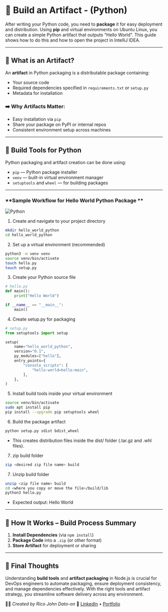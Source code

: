 # 🐍 Build an Artifact - (Python)

After writing your Python code, you need to **package** it for easy deployment and distribution. Using **pip** and virtual environments on Ubuntu Linux, you can create a simple Python artifact that outputs "Hello World". This guide shows how to do this and how to open the project in IntelliJ IDEA.

---

## 📆 What is an Artifact?

An **artifact** in Python packaging is a distributable package containing:

- Your source code
- Required dependencies specified in `requirements.txt` or `setup.py`
- Metadata for installation

### ➡️ Why Artifacts Matter:

- Easy installation via `pip`
- Share your package on PyPI or internal repos
- Consistent environment setup across machines

---

## 🧰 Build Tools for Python

Python packaging and artifact creation can be done using:

- `pip` — Python package installer
- `venv` — built-in virtual environment manager
- `setuptools` and `wheel` — for building packages

---

### **Sample Workflow for Hello World Python Package **

![Python](Images/python.gif)

1.  Create and navigate to your project directory

```bash
mkdir hello_world_python
cd hello_world_python
```

2. Set up a virtual environment (recommended)

```bash
python3 -m venv venv
source venv/bin/activate
touch hello.py
touch setup.py
```

3. Create your Python source file

```python
# hello.py
def main():
    print("Hello World")

if __name__ == "__main__":
    main()
```

4. Create setup.py for packaging

```python
# setup.py
from setuptools import setup

setup(
    name="hello_world_python",
    version="0.1",
    py_modules=["hello"],
    entry_points={
        "console_scripts": [
            "hello-world=hello:main",
        ],
    },
)
```

5.  Install build tools inside your virtual environment

```bash
source venv/bin/activate
sudo apt install pip
pip install --upgrade pip setuptools wheel
```

6.  Build the package artifact

```bash
python setup.py sdist bdist_wheel
```

- This creates distribution files inside the dist/ folder (.tar.gz and .whl files).

7. zip build folder

```bash
zip <desired zip file name> build
```

7. Unzip build folder

```bash
unzip <zip file name> build
cd <where you copy or move the file>/build/lib
python3 hello.py
```

- Expected output: Hello World

---

## 🧪 How It Works – Build Process Summary

1. **Install Dependencies** (via `npm install`)
2. **Package Code** into a `.zip` (or other format)
3. **Store Artifact** for deployment or sharing

---

## 📌 Final Thoughts

Understanding **build tools** and **artifact packaging** in Node.js is crucial for DevOps engineers to automate packaging, ensure deployment consistency, and manage dependencies effectively. With the right tools and artifact strategy, you streamline software delivery across any environment.

🧑‍💻 _Created by Rico John Dato-on_
🔗 [LinkedIn](https://www.linkedin.com/in/rico-john-dato-on) • [Portfolio](https://ricodatoon.netlify.app)

```

```
